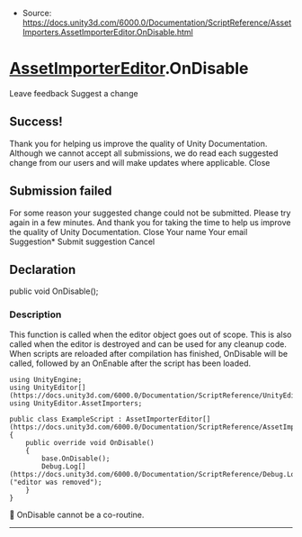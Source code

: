 * Source: https://docs.unity3d.com/6000.0/Documentation/ScriptReference/AssetImporters.AssetImporterEditor.OnDisable.html

#  [AssetImporterEditor](https://docs.unity3d.com/6000.0/Documentation/ScriptReference/AssetImporters.AssetImporterEditor.html).OnDisable
Leave feedback
Suggest a change
## Success!
Thank you for helping us improve the quality of Unity Documentation. Although we cannot accept all submissions, we do read each suggested change from our users and will make updates where applicable.
Close
## Submission failed
For some reason your suggested change could not be submitted. Please <a>try again</a> in a few minutes. And thank you for taking the time to help us improve the quality of Unity Documentation.
Close
Your name Your email Suggestion* Submit suggestion
Cancel
## Declaration
public void OnDisable(); 
### Description
This function is called when the editor object goes out of scope.
This is also called when the editor is destroyed and can be used for any cleanup code. When scripts are reloaded after compilation has finished, OnDisable will be called, followed by an OnEnable after the script has been loaded.
```
using UnityEngine;
using UnityEditor[](https://docs.unity3d.com/6000.0/Documentation/ScriptReference/UnityEditor.html);
using UnityEditor.AssetImporters;  
  
public class ExampleScript : AssetImporterEditor[](https://docs.unity3d.com/6000.0/Documentation/ScriptReference/AssetImporters.AssetImporterEditor.html)
{
    public override void OnDisable()
    {
        base.OnDisable();
        Debug.Log[](https://docs.unity3d.com/6000.0/Documentation/ScriptReference/Debug.Log.html)("editor was removed");
    }
}

```

OnDisable cannot be a co-routine.
* * *
